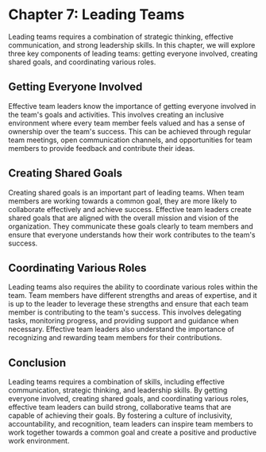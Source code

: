 # Chapter 7: Leading Teams

Leading teams requires a combination of strategic thinking, effective communication, and strong leadership skills. In this chapter, we will explore three key components of leading teams: getting everyone involved, creating shared goals, and coordinating various roles.

## Getting Everyone Involved

Effective team leaders know the importance of getting everyone involved in the team's goals and activities. This involves creating an inclusive environment where every team member feels valued and has a sense of ownership over the team's success. This can be achieved through regular team meetings, open communication channels, and opportunities for team members to provide feedback and contribute their ideas.

## Creating Shared Goals

Creating shared goals is an important part of leading teams. When team members are working towards a common goal, they are more likely to collaborate effectively and achieve success. Effective team leaders create shared goals that are aligned with the overall mission and vision of the organization. They communicate these goals clearly to team members and ensure that everyone understands how their work contributes to the team's success.

## Coordinating Various Roles

Leading teams also requires the ability to coordinate various roles within the team. Team members have different strengths and areas of expertise, and it is up to the leader to leverage these strengths and ensure that each team member is contributing to the team's success. This involves delegating tasks, monitoring progress, and providing support and guidance when necessary. Effective team leaders also understand the importance of recognizing and rewarding team members for their contributions.

## Conclusion

Leading teams requires a combination of skills, including effective communication, strategic thinking, and leadership skills. By getting everyone involved, creating shared goals, and coordinating various roles, effective team leaders can build strong, collaborative teams that are capable of achieving their goals. By fostering a culture of inclusivity, accountability, and recognition, team leaders can inspire team members to work together towards a common goal and create a positive and productive work environment.
